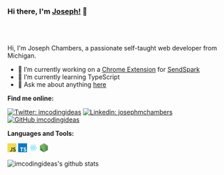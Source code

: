 ### Hi there, I'm [Joseph!](https://joseph.michael-chambers.com/) 👋

<br />
<br />

Hi, I'm Joseph Chambers, a passionate self-taught web developer from Michigan.

- 🔭 I’m currently working on a [Chrome Extension](https://chrome.google.com/webstore/detail/personalized-video-screen/blimjkpadkhcpmkeboeknjcmiaogbkph?hl=en&authuser=0&fbclid=IwAR0SFubvWyO8W8SfkCD9PNwKiY-iFk1Rl5X2SZszSLXcwMvQfaZSKYsd6VE) for [SendSpark](https://www.sendspark.com)
- 🌱 I’m currently learning TypeScript
- 💬 Ask me about anything [here](https://github.com/imcodingideas/imcodingideas/issues)

**Find me online:**  

[![Twitter: imcodingideas](https://img.shields.io/twitter/follow/imcodingideas?style=social)](https://twitter.com/imcodingideas)
[![Linkedin: josephmchambers](https://img.shields.io/badge/-josephmchambers-blue?style=flat-square&logo=Linkedin&logoColor=white&link=https://www.linkedin.com/in/josephmchambers/)](https://www.linkedin.com/in/josephmchambers/)
[![GitHub imcodingideas](https://img.shields.io/github/followers/imcodingideas?label=follow&style=social)](https://github.com/imcodingideas)

**Languages and Tools:**  

<code><img height="20" src="https://raw.githubusercontent.com/github/explore/80688e429a7d4ef2fca1e82350fe8e3517d3494d/topics/javascript/javascript.png"></code>
<code><img height="20" src="https://raw.githubusercontent.com/github/explore/80688e429a7d4ef2fca1e82350fe8e3517d3494d/topics/typescript/typescript.png"></code>
<code><img height="20" src="https://raw.githubusercontent.com/github/explore/80688e429a7d4ef2fca1e82350fe8e3517d3494d/topics/react/react.png"></code>
<code><img height="20" src="https://raw.githubusercontent.com/github/explore/80688e429a7d4ef2fca1e82350fe8e3517d3494d/topics/nodejs/nodejs.png"></code>

![imcodingideas's github stats](https://github-readme-stats.vercel.app/api?username=imcodingideas)
